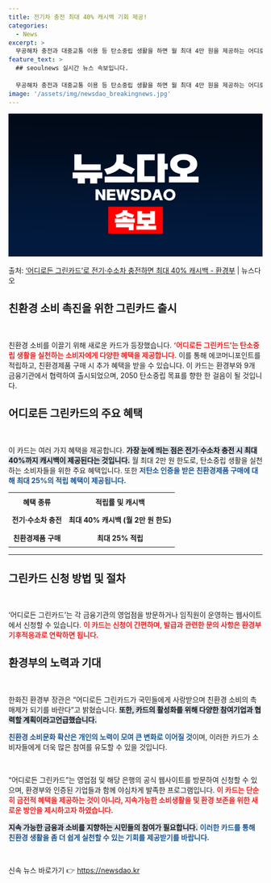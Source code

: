 ```yaml
---
title: 전기차 충전 최대 40% 캐시백 기회 제공!
categories:
  - News
excerpt: >
  무공해차 충전과 대중교통 이용 등 탄소중립 생활을 하면 월 최대 4만 원을 제공하는 어디로든 그린카드가 출시…
feature_text: >
  ## seoulnews 실시간 뉴스 속보입니다.

  무공해차 충전과 대중교통 이용 등 탄소중립 생활을 하면 월 최대 4만 원을 제공하는 어디로든 그린카드가 출시…
image: '/assets/img/newsdao_breakingnews.jpg'
---
```


![뉴스다오 속보](/assets/img/newsdao_breakingnews.jpg)

<p>출처: <a href="https://newsdao.kr/2441" rel="dofollow">‘어디로든 그린카드’로 전기·수소차 충전하면 최대 40% 캐시백 - 환경부</a> | 뉴스다오</p>

<h2 data-ke-size="size26">친환경 소비 촉진을 위한 그린카드 출시</h2>

<p data-ke-size="size16">&nbsp;</p>

 친환경 소비를 이끌기 위해 새로운 카드가 등장했습니다. <b><span style="color: #ee2323;">‘어디로든 그린카드’는 탄소중립 생활을 실천하는 소비자에게 다양한 혜택을 제공합니다.</span></b> 이를 통해 에코머니포인트를 적립하고, 친환경제품 구매 시 추가 혜택을 받을 수 있습니다. 이 카드는 환경부와 9개 금융기관에서 협력하여 출시되었으며, 2050 탄소중립 목표를 향한 한 걸음이 될 것입니다. 

<h2 data-ke-size="size26">어디로든 그린카드의 주요 혜택</h2>

<p data-ke-size="size16">&nbsp;</p>

 이 카드는 여러 가지 혜택을 제공합니다. <b><span style="background-color: #21538527;">가장 눈에 띄는 점은 전기·수소차 충전 시 최대 40%까지 캐시백이 제공된다는 것입니다.</span></b> 월 최대 2만 원 한도로, 탄소중립 생활을 실천하는 소비자들을 위한 주요 혜택입니다. 또한 <b><span style="color: #1a5490;">저탄소 인증을 받은 친환경제품 구매에 대해 최대 25%의 적립 혜택이 제공됩니다.</span></b> 

<table style="width: 100%; border-collapse: collapse;">
  <tr>
    <th style="text-align: center; height: 30px;">혜택 종류</th>
    <th style="text-align: center; height: 30px;">적립률 및 캐시백</th>
  </tr>
  <tr>
    <td style="text-align: center; height: 30px;"><b>전기·수소차 충전</b></td>
    <td style="text-align: center; height: 30px;"><b>최대 40% 캐시백 (월 2만 원 한도)</b></td>
  </tr>
  <tr>
    <td style="text-align: center; height: 30px;"><b>친환경제품 구매</b></td>
    <td style="text-align: center; height: 30px;"><b>최대 25% 적립</b></td>
  </tr>
</table>

<hr>

<h2 data-ke-size="size26">그린카드 신청 방법 및 절차</h2>

<p data-ke-size="size16">&nbsp;</p>

‘어디로든 그린카드’는 각 금융기관의 영업점을 방문하거나 임직원이 운영하는 웹사이트에서 신청할 수 있습니다. <b><span style="color: #ee2323;">이 카드는 신청이 간편하며, 발급과 관련한 문의 사항은 환경부 기후적응과로 연락하면 됩니다.</span></b> 

<h2 data-ke-size="size26">환경부의 노력과 기대</h2>

<p data-ke-size="size16">&nbsp;</p>

 한화진 환경부 장관은 “어디로든 그린카드가 국민들에게 사랑받으며 친환경 소비의 촉매제가 되기를 바란다”고 밝혔습니다. <b><span style="background-color: #21538527;">또한, 카드의 활성화를 위해 다양한 참여기업과 협력할 계획이라고언급했습니다.</span></b> 

<b><span style="color: #1a5490;">친환경 소비문화 확산은 개인의 노력이 모여 큰 변화로 이어질 것</span></b>이며, 이러한 카드가 소비자들에게 더욱 많은 참여를 유도할 수 있을 것입니다. 

<p data-ke-size="size16">&nbsp;</p>

“어디로든 그린카드”는 영업점 및 해당 은행의 공식 웹사이트를 방문하여 신청할 수 있으며, 환경부와 인증된 기업들과 함께 야심차게 발족한 프로그램입니다. <b><span style="color: #ee2323;">이 카드는 단순히 금전적 혜택을 제공하는 것이 아니라, 지속가능한 소비생활을 및 환경 보존을 위한 새로운 방안을 제시하고자 하였습니다.</span></b>

<b><span style="background-color: #21538527;">지속 가능한 금융과 소비를 지향하는 시민들의 참여가 필요합니다.</span></b> <b><span style="color: #1a5490;">이러한 카드를 통해 친환경 생활을 좀 더 쉽게 실천할 수 있는 기회를 제공받기를 바랍니다.</span></b> 

<p data-ke-size="size16">&nbsp;</p> 

신속 뉴스 바로가기 👉 <a href="https://newsdao.kr" rel="dofollow">https://newsdao.kr</a>


